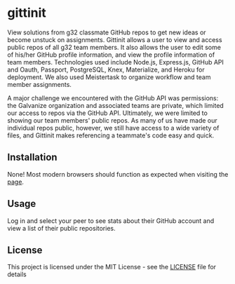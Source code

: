# gittinit
View solutions from g32 classmate GitHub repos to get new ideas or become unstuck on assignments.  Gittinit allows a user to view and access public repos of all g32 team members.  It also allows the user to edit some of his/her GitHub profile information, and view the profile information of team members.  Technologies used include Node.js, Express.js, GitHub API and Oauth, Passport, PostgreSQL, Knex, Materialize, and Heroku for deployment.  We also used Meistertask to organize workflow and team member assignments.

A major challenge we encountered with the GitHub API was permissions: the Galvanize organization and associated teams are private, which limited our access to repos via the GitHub API.  Ultimately, we were limited to showing our team members' public repos.  As many of us have made our individual repos public, however, we still have access to a wide variety of files, and Gittinit makes referencing a teammate's code easy and quick.



## Installation
None! Most modern browsers should function as expected when visiting the [page](https://gittinit.herokuapp.com/).

## Usage
Log in and select your peer to see stats about their GitHub account and view a list of their public repositories.

## License
This project is licensed under the MIT License - see the [LICENSE](https://raw.github.com/bamason/gittinit/master/LICENSE) file for details
